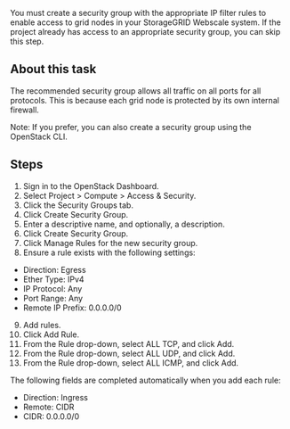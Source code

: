 You must create a security group with the appropriate IP filter rules to enable access to grid nodes in your StorageGRID Webscale system. If the project already has access to an appropriate security group, you can skip this step.

About this task
---------------

 The recommended security group allows all traffic on all ports for all protocols. This is because each grid node is protected by its own internal firewall.

Note: If you prefer, you can also create a security group using the OpenStack CLI.

Steps
-----

1. Sign in to the OpenStack Dashboard.
2. Select Project \> Compute \> Access & Security.
3. Click the Security Groups tab.
4. Click Create Security Group.
5. Enter a descriptive name, and optionally, a description.
6. Click Create Security Group.
7. Click Manage Rules for the new security group.
8. Ensure a rule exists with the following settings:
  * Direction: Egress
  * Ether Type: IPv4
  * IP Protocol: Any
  * Port Range: Any
  * Remote IP Prefix: 0.0.0.0/0
9. Add rules.
  1. Click Add Rule.
  2. From the Rule drop-down, select ALL TCP, and click Add.
  3. From the Rule drop-down, select ALL UDP, and click Add.
  4. From the Rule drop-down, select ALL ICMP, and click Add.

  The following fields are completed automatically when you add each rule:

  * Direction: Ingress
  * Remote: CIDR
  * CIDR: 0.0.0.0/0